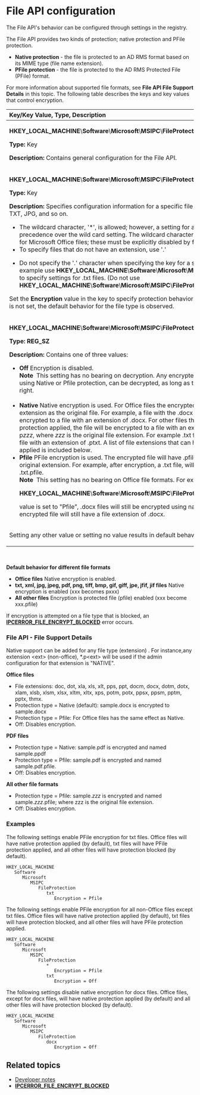 File API configuration
=====================================================================

The File API's behavior can be configured through settings in the registry.

The File API provides two kinds of protection; native protection and PFile protection.

-   **Native protection** - the file is protected to an AD RMS format based on its MIME type (file name extension).
-   **PFile protection** - the file is protected to the AD RMS Protected File (PFile) format.

For more information about supported file formats, see **File API File Support Details** in this topic.
The following table describes the keys and key values that control encryption.

<table>
<colgroup>
<col width="100%" />
</colgroup>
<thead>
<tr class="header">
<th align="left">Key/Key Value, Type, Description</th>
</tr>
</thead>
<tbody>
<tr class="odd">
<td align="left"><p></p>
<p><strong>HKEY_LOCAL_MACHINE</strong>\<strong>Software</strong>\<strong>Microsoft</strong>\<strong>MSIPC</strong>\<strong>FileProtection</strong></p>
<p><strong>Type:</strong> Key</p>
<p><strong>Description:</strong> Contains general configuration for the File API.</p></td>
</tr>
<tr class="even">
<td align="left"><p></p>
<p><strong>HKEY_LOCAL_MACHINE</strong>\<strong>Software</strong>\<strong>Microsoft</strong>\<strong>MSIPC</strong>\<strong>FileProtection</strong>\<strong>&lt;EXT&gt;</strong></p>
<p><strong>Type:</strong> Key</p>
<p><strong>Description:</strong> Specifies configuration information for a specific file extension; for example, TXT, JPG, and so on.</p>
<ul>
<li>The wildcard character, '*', is allowed; however, a setting for a specific extension takes precedence over the wild card setting. The wildcard character does not affect settings for Microsoft Office files; these must be explicitly disabled by file type.</li>
<li>To specify files that do not have an extension, use '.'</li>
<li><p>Do not specify the '.' character when specifying the key for a specific file extension; for example use <strong>HKEY_LOCAL_MACHINE</strong>\<strong>Software</strong>\<strong>Microsoft</strong>\<strong>MSIPC</strong>\<strong>FileProtection</strong>\<strong>TXT</strong> to specify settings for .txt files. (Do not use <strong>HKEY_LOCAL_MACHINE</strong>\<strong>Software</strong>\<strong>Microsoft</strong>\<strong>MSIPC</strong>\<strong>FileProtection</strong>\<strong>.TXT</strong>).</p></li>
</ul>
<p>Set the <strong>Encryption</strong> value in the key to specify protection behavior. If the <strong>Encryption</strong> value is not set, the default behavior for the file type is observed.</p></td>
</tr>
<tr class="odd">
<td align="left"><p></p>
<p><strong>HKEY_LOCAL_MACHINE</strong>\<strong>Software</strong>\<strong>Microsoft</strong>\<strong>MSIPC</strong>\<strong>FileProtection</strong>\<strong>&lt;EXT&gt;</strong>\<strong>Encryption</strong></p>
<p><strong>Type:</strong> <strong>REG_SZ</strong></p>
<p><strong>Description:</strong> Contains one of three values:</p>
<ul>
<li><strong>Off</strong> Encryption is disabled.
<div class="alert">
<strong>Note</strong>  This setting has no bearing on decryption. Any encrypted file, whether encrypted using Native or Pfile protection, can be decrypted, as long as the user has the <strong>EXTRACT</strong> right.
</div>
<div>
 
</div></li>
<li><strong>Native</strong> Native encryption is used. For Office files the encrypted file will have the same extension as the original file. For example, a file with the .docx file extension will be encrypted to a file with an extension of .docx. For other files that can have native protection applied, the file will be encrypted to a file with an extension of the format p<em>zzz</em>, where <em>zzz</em> is the original file extension. For example .txt files will be encrypted to a file with an extension of .ptxt. A list of file extensions that can have native protection applied is included below.</li>
<li><strong>Pfile</strong> PFile encryption is used. The encrypted file will have .pfile appended to the original extension. For example, after encryption, a .txt file, will have an extension of .txt.pfile.
<div class="alert">
<strong>Note</strong>  This setting has no bearing on Office file formats. For example, if the
<p><strong>HKEY_LOCAL_MACHINE</strong>\<strong>Software</strong>\<strong>Microsoft</strong>\<strong>MSIPC</strong>\<strong>FileProtection</strong>\<strong>DOCX</strong>\<strong>Encryption</strong></p>
value is set to &quot;Pfile”, .docx files will still be encrypted using native protection, and the encrypted file will still have a file extension of .docx.
</div>
<div>
 
</div></li>
</ul>
<p>Setting any other value or setting no value results in default behavior.</p></td>
</tr>
</tbody>
</table>

 

**Default behavior for different file formats**

-   **Office files** Native encryption is enabled.
-   **txt, xml, jpg, jpeg, pdf, png, tiff, bmp, gif, giff, jpe, jfif, jif files** Native encryption is enabled (xxx becomes pxxx)
-   **All other files** Encryption is protected file (pfile) enabled (xxx become xxx.pfile)

If encryption is attempted on a file type that is blocked, an [**IPCERROR\_FILE\_ENCRYPT\_BLOCKED**](xref:msipc.error_codes) error occurs.

### <span id="File_API_-_File__Support_Details"></span><span id="file_api_-_file__support_details"></span><span id="FILE_API_-_FILE__SUPPORT_DETAILS"></span>File API - File Support Details

Native support can be added for any file type (extension) . For instance,any extension &lt;ext&gt; (non-office), \*.p&lt;ext&gt; will be used if the admin configuration for that extension is "NATIVE".

**Office files**

-   File extensions: doc, dot, xla, xls, xlt, pps, ppt, docm, docx, dotm, dotx, xlam, xlsb, xlsm, xlsx, xltm, xltx, xps, potm, potx, ppsx, ppsm, pptm, pptx, thmx.
-   Protection type = Native (default): sample.docx is encrypted to sample.docx
-   Protection type = Pfile: For Office files has the same effect as Native.
-   Off: Disables encryption.

**PDF files**

-   Protection type = Native: sample.pdf is encrypted and named sample.ppdf
-   Protection type = Pfile: sample.pdf is encrypted and named sample.pdf.pfile.
-   Off: Disables encryption.

**All other file formats**

-   Protection type = Pfile: sample.*zzz* is encrypted and named sample.*zzz*.pfile; where zzz is the original file extension.
-   Off: Disables encryption.

### <span id="Examples"></span><span id="examples"></span><span id="EXAMPLES"></span>Examples

The following settings enable PFile encryption for txt files. Office files will have native protection applied (by default), txt files will have PFile protection applied, and all other files will have protection blocked (by default).

```
HKEY_LOCAL_MACHINE
   Software
      Microsoft
         MSIPC
            FileProtection
               txt
                  Encryption = Pfile
```

The following settings enable PFile encryption for all non-Office files except txt files. Office files will have native protection applied (by default), txt files will have protection blocked, and all other files will have PFile protection applied.

```
HKEY_LOCAL_MACHINE
   Software
      Microsoft
         MSIPC
            FileProtection
               *
                  Encryption = Pfile
               txt
                  Encryption = Off
```

The following settings disable native encryption for docx files. Office files, except for docx files, will have native protection applied (by default) and all other files will have protection blocked (by default).

```
HKEY_LOCAL_MACHINE
   Software
      Microsoft
         MSIPC
            FileProtection
               docx
                  Encryption = Off
```

<span id="related_topics"></span>Related topics
-----------------------------------------------

* [Developer notes](developer_notes.md)
* [**IPCERROR\_FILE\_ENCRYPT\_BLOCKED**](xref:msipc.error_codes)
 

 



